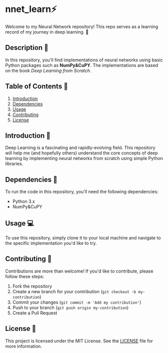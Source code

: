 # nnet_learn:zap:

Welcome to my Neural Network repository! This repo serves as a learning record of my journey in deep learning. :memo:

## Description :page_facing_up:

In this repository, you'll find implementations of neural networks using basic Python packages such as **NumPy&CuPY**. The implementations are based on the book *Deep Learning from Scratch*.

## Table of Contents :bookmark_tabs:

1. [Introduction](#introduction)
2. [Dependencies](#dependencies)
3. [Usage](#usage)
4. [Contributing](#contributing)
5. [License](#license)

## Introduction :raising_hand:

Deep Learning is a fascinating and rapidly-evolving field. This repository will help me (and hopefully others) understand the core concepts of deep learning by implementing neural networks from scratch using simple Python libraries.

## Dependencies :wrench:

To run the code in this repository, you'll need the following dependencies:

- Python 3.x
- NumPy&CuPY

## Usage :computer:

To use this repository, simply clone it to your local machine and navigate to the specific implementation you'd like to try.


## Contributing :handshake:

Contributions are more than welcome! If you'd like to contribute, please follow these steps:

1. Fork the repository
2. Create a new branch for your contribution (`git checkout -b my-contribution`)
3. Commit your changes (`git commit -m 'Add my contribution'`)
4. Push to your branch (`git push origin my-contribution`)
5. Create a Pull Request

## License :scroll:

This project is licensed under the MIT License. See the [LICENSE](LICENSE) file for more information.
